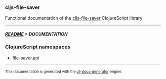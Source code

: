 
### cljs-file-saver

Functional documentation of the [cljs-file-saver](https://github.com/bithandshake/cljs-file-saver) ClojureScript library

---



##### [README](../README.md) > DOCUMENTATION

### ClojureScript namespaces

* [file-saver.api](cljs/file-saver/API.md)

---

<sub>This documentation is generated with the [clj-docs-generator](https://github.com/bithandshake/clj-docs-generator) engine.</sub>

